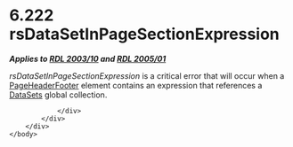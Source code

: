 <html dir="LTR" xmlns:mshelp="http://msdn.microsoft.com/mshelp" xmlns:ddue="http://ddue.schemas.microsoft.com/authoring/2003/5" xmlns:xlink="http://www.w3.org/1999/xlink" xmlns:tool="http://www.microsoft.com/tooltip">
    <head>
        <meta http-equiv="Content-Type" content="text/html; CHARSET=utf-8"></meta>
        <meta name="save" content="history"></meta>
        <title>6.222 rsDataSetInPageSectionExpression</title>
        <xml>
            <mshelp:toctitle title="6.222 rsDataSetInPageSectionExpression"></mshelp:toctitle>
            <mshelp:rltitle title="[MS-RDL]: rsDataSetInPageSectionExpression"></mshelp:rltitle>
            <mshelp:keyword index="A" term="dcee0787-7666-401c-ad7d-0af003747861"></mshelp:keyword>
            <mshelp:attr name="DCSext.ContentType" value="open specification"></mshelp:attr>
            <mshelp:attr name="AssetID" value="dcee0787-7666-401c-ad7d-0af003747861"></mshelp:attr>
            <mshelp:attr name="TopicType" value="kbRef"></mshelp:attr>
            <mshelp:attr name="DCSext.Title" value="[MS-RDL]: rsDataSetInPageSectionExpression" />
        </xml>
    </head>
    <body>
        <div id="header">
            <h1 class="heading">6.222 rsDataSetInPageSectionExpression</h1>
        </div>
        <div id="mainSection">
            <div id="mainBody">
                <div id="allHistory" class="saveHistory"></div>
                <div id="sectionSection0" class="section" name="collapseableSection">
                    

<p><b><i>Applies to </i></b><a href="a7e2ad00-07c8-4f6d-80ab-3ad55df7b233.htm"><b><i>RDL 2003/10</i></b></a><b><i>
and </i></b><a href="3ebe2912-4958-4832-b391-cad1f5e13338.htm"><b><i>RDL 2005/01</i></b></a></p>

<p><i>rsDataSetInPageSectionExpression</i> is a critical error
that will occur when a <a href="ddc35223-1cb6-4136-823b-e72a3d12e1f9.htm">PageHeaderFooter</a>
element contains an expression that references a <a href="04877363-bae8-48ab-9de0-409b2ac6d914.htm">DataSets</a> global
collection.</p>


                </div>
            </div>
        </div>
    </body>
</html>